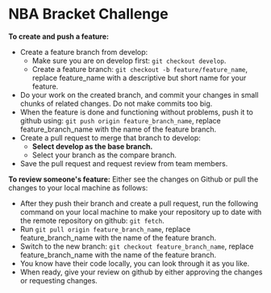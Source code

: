 # NBA Bracket Challenge

**To create and push a feature:**
- Create a feature branch from develop:
  - Make sure you are on develop first: `git checkout develop`.
  - Create a feature branch: `git checkout -b feature/feature_name`, replace feature_name with a descriptive but short name for your feature.
- Do your work on the created branch, and commit your changes in small chunks of related changes. Do not make commits too big.
- When the feature is done and functioning without problems, push it to github using: `git push origin feature_branch_name`, replace feature_branch_name with the name of the feature branch.
- Create a pull request to merge that branch to develop:
  - **Select develop as the base branch.**
  - Select your branch as the compare branch.
- Save the pull request and request review from team members.


**To review someone's feature:**
Either see the changes on Github or pull the changes to your local machine as follows:
- After they push their branch and create a pull request, run the following command on your local machine to make your repository up to date with the remote repository on github: `git fetch`.
- Run `git pull origin feature_branch_name`, replace feature_branch_name with the name of the feature branch.
- Switch to the new branch: `git checkout feature_branch_name`, replace feature_branch_name with the name of the feature branch.
- You know have their code locally, you can look through it as you like.
- When ready, give your review on github by either approving the changes or requesting changes.
